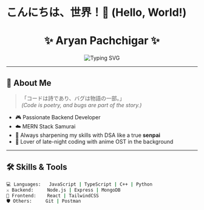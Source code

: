 # こんにちは、世界！🌸 (Hello, World!)



<h1 align="center">✨ Aryan Pachchigar ✨</h1>

<div align="center">
  <img src="https://readme-typing-svg.demolab.com?font=Fira+Code&size=24&pause=1000&color=FF66CC&center=true&vCenter=true&width=435&lines=Backend+Developer;Fullstack+Enthusiast;Anime+Lover;Always+Learning+%F0%9F%8C%8C" alt="Typing SVG" />
</div>

---

## 👤 About Me

> 「コードは詩であり、バグは物語の一部。」  
> *(Code is poetry, and bugs are part of the story.)*

- 🎮 Passionate Backend Developer
- ☁️ MERN Stack Samurai
- 🧠 Always sharpening my skills with DSA like a true **senpai**
- 🍜 Lover of late-night coding with anime OST in the background

---

## 🛠️ Skills & Tools

```bash
💻 Languages:   JavaScript | TypeScript | C++ | Python
⚔️ Backend:     Node.js | Express | MongoDB
🎨 Frontend:    React | TailwindCSS
🛡️ Others:     Git | Postman 
